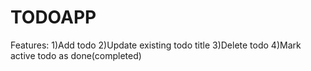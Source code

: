 # TODOAPP

Features:
1)Add todo
2)Update existing todo title
3)Delete todo
4)Mark active todo as done(completed)
